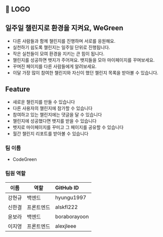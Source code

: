 ## 🍏 LOGO



## 일주일 챌린지로 환경을 지켜요, WeGreen
- 다른 사람들과 함께 챌린지를 진행하며 서로를 응원해요.
- 실천하기 쉽도록 챌린지는 일주일 단위로 진행됩니다. 
- 작은 실천들이 모여 환경을 지키는 큰 힘이 됩니다.
- 챌린지를 성공하면 뱃지가 주어져요. 뱃지들을 모아 마이페이지를 꾸며보세요.
- 꾸며진 페이지를 다른 사람들에게 알려보세요.
- 이달 가장 많이 참여한 챌린지와 자신이 했던 챌린지 목록을 받아볼 수 있습니다.

## Feature
- 새로운 챌린지를 만들 수 있습니다
- 다른 사용자의 챌린지에 참가할 수 있습니다
- 참여하고 있는 챌린지에는 댓글을 달 수 있습니다
- 챌린지에 성공했다면 뱃지를 받을 수 있습니다
- 뱃지로 마이페이지를 꾸미고 그 페이지를 공유할 수 있습니다
- 월간 챌린지 리포트를 받아볼 수 있습니다

### 팀 이름
- CodeGreen

### 팀원 역할

| 이름         | 역할       | GitHub ID    |
| ------------ | ---------- | :--- |
| 강현규 | 백엔드 | hyungu1997 |
| 신한결 | 프론트엔드 | alskfl222 |
| 윤보라 | 백엔드 | boraborayoon |
| 이지영 | 프론트엔드 | alexjleee |
